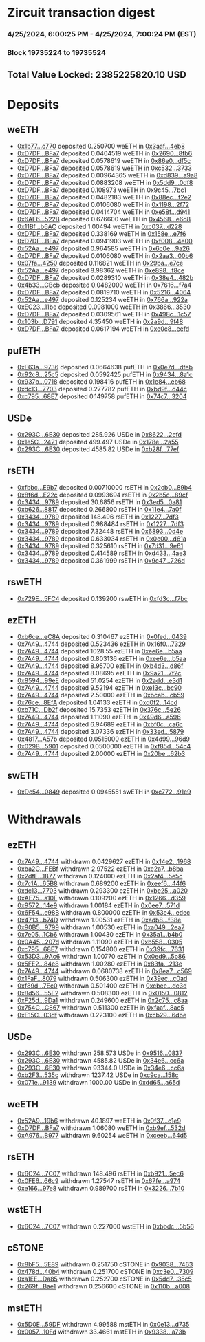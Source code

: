 # Zircuit transaction digest
### 4/25/2024, 6:00:25 PM - 4/25/2024, 7:00:24 PM (EST)
### Block 19735224 to 19735524

## Total Value Locked: 2385225820.10 USD

# Deposits
## weETH
- [0x1b77...c770](https://etherscan.io/address/0x1b7755AC1beed1B6087EFC4f3d627ac2F40dc770) deposited 0.250700 weETH in [0x3aaf...4eb8](https://etherscan.io/tx/0x1b7755AC1beed1B6087EFC4f3d627ac2F40dc770)
- [0xD7DF...BFa7](https://etherscan.io/address/0xD7DF7E085214743530afF339aFC420c7c720BFa7) deposited 0.0404519 weETH in [0x2690...8fb6](https://etherscan.io/tx/0xD7DF7E085214743530afF339aFC420c7c720BFa7)
- [0xD7DF...BFa7](https://etherscan.io/address/0xD7DF7E085214743530afF339aFC420c7c720BFa7) deposited 0.0578619 weETH in [0x86e0...df5c](https://etherscan.io/tx/0xD7DF7E085214743530afF339aFC420c7c720BFa7)
- [0xD7DF...BFa7](https://etherscan.io/address/0xD7DF7E085214743530afF339aFC420c7c720BFa7) deposited 0.0578619 weETH in [0xc532...3733](https://etherscan.io/tx/0xD7DF7E085214743530afF339aFC420c7c720BFa7)
- [0xD7DF...BFa7](https://etherscan.io/address/0xD7DF7E085214743530afF339aFC420c7c720BFa7) deposited 0.00964365 weETH in [0xd839...a9a8](https://etherscan.io/tx/0xD7DF7E085214743530afF339aFC420c7c720BFa7)
- [0xD7DF...BFa7](https://etherscan.io/address/0xD7DF7E085214743530afF339aFC420c7c720BFa7) deposited 0.0883208 weETH in [0x5dd9...0df8](https://etherscan.io/tx/0xD7DF7E085214743530afF339aFC420c7c720BFa7)
- [0xD7DF...BFa7](https://etherscan.io/address/0xD7DF7E085214743530afF339aFC420c7c720BFa7) deposited 0.108973 weETH in [0x9c45...7bc1](https://etherscan.io/tx/0xD7DF7E085214743530afF339aFC420c7c720BFa7)
- [0xD7DF...BFa7](https://etherscan.io/address/0xD7DF7E085214743530afF339aFC420c7c720BFa7) deposited 0.0482183 weETH in [0x88ec...f2e2](https://etherscan.io/tx/0xD7DF7E085214743530afF339aFC420c7c720BFa7)
- [0xD7DF...BFa7](https://etherscan.io/address/0xD7DF7E085214743530afF339aFC420c7c720BFa7) deposited 0.0106080 weETH in [0x1198...2f72](https://etherscan.io/tx/0xD7DF7E085214743530afF339aFC420c7c720BFa7)
- [0xD7DF...BFa7](https://etherscan.io/address/0xD7DF7E085214743530afF339aFC420c7c720BFa7) deposited 0.0414704 weETH in [0xe58f...d941](https://etherscan.io/tx/0xD7DF7E085214743530afF339aFC420c7c720BFa7)
- [0x6AE6...522B](https://etherscan.io/address/0x6AE6d36449024973E7D5b3bbc5E45b3D2f87522B) deposited 0.676600 weETH in [0x4568...e6d8](https://etherscan.io/tx/0x6AE6d36449024973E7D5b3bbc5E45b3D2f87522B)
- [0x11Bf...b6AC](https://etherscan.io/address/0x11Bf6CADea898415C515608B58D337941FAab6AC) deposited 1.00494 weETH in [0xc037...d228](https://etherscan.io/tx/0x11Bf6CADea898415C515608B58D337941FAab6AC)
- [0xD7DF...BFa7](https://etherscan.io/address/0xD7DF7E085214743530afF339aFC420c7c720BFa7) deposited 0.338169 weETH in [0x158e...e7f6](https://etherscan.io/tx/0xD7DF7E085214743530afF339aFC420c7c720BFa7)
- [0xD7DF...BFa7](https://etherscan.io/address/0xD7DF7E085214743530afF339aFC420c7c720BFa7) deposited 0.0941903 weETH in [0xf008...4e00](https://etherscan.io/tx/0xD7DF7E085214743530afF339aFC420c7c720BFa7)
- [0x52Aa...e497](https://etherscan.io/address/0x52Aa899454998Be5b000Ad077a46Bbe360F4e497) deposited 0.964585 weETH in [0x6c0e...9a26](https://etherscan.io/tx/0x52Aa899454998Be5b000Ad077a46Bbe360F4e497)
- [0xD7DF...BFa7](https://etherscan.io/address/0xD7DF7E085214743530afF339aFC420c7c720BFa7) deposited 0.0106080 weETH in [0x2aa3...00b6](https://etherscan.io/tx/0xD7DF7E085214743530afF339aFC420c7c720BFa7)
- [0x07fa...4250](https://etherscan.io/address/0x07fa720B8AA926b1a23105c2d1a9d923D3624250) deposited 0.116821 weETH in [0x29ba...e7ce](https://etherscan.io/tx/0x07fa720B8AA926b1a23105c2d1a9d923D3624250)
- [0x52Aa...e497](https://etherscan.io/address/0x52Aa899454998Be5b000Ad077a46Bbe360F4e497) deposited 8.98362 weETH in [0xe898...f8ce](https://etherscan.io/tx/0x52Aa899454998Be5b000Ad077a46Bbe360F4e497)
- [0xD7DF...BFa7](https://etherscan.io/address/0xD7DF7E085214743530afF339aFC420c7c720BFa7) deposited 0.0289310 weETH in [0x38e4...482b](https://etherscan.io/tx/0xD7DF7E085214743530afF339aFC420c7c720BFa7)
- [0x4b33...CBcb](https://etherscan.io/address/0x4b330e777ae11Bf0229fDd6b45A2A0102269CBcb) deposited 0.0482000 weETH in [0x7616...f7a4](https://etherscan.io/tx/0x4b330e777ae11Bf0229fDd6b45A2A0102269CBcb)
- [0xD7DF...BFa7](https://etherscan.io/address/0xD7DF7E085214743530afF339aFC420c7c720BFa7) deposited 0.0819710 weETH in [0x5216...4064](https://etherscan.io/tx/0xD7DF7E085214743530afF339aFC420c7c720BFa7)
- [0x52Aa...e497](https://etherscan.io/address/0x52Aa899454998Be5b000Ad077a46Bbe360F4e497) deposited 0.125234 weETH in [0x766a...922a](https://etherscan.io/tx/0x52Aa899454998Be5b000Ad077a46Bbe360F4e497)
- [0xEC23...11be](https://etherscan.io/address/0xEC23e1C26d50657BadBe320E2d6C8f97145111be) deposited 0.0981000 weETH in [0x3866...3530](https://etherscan.io/tx/0xEC23e1C26d50657BadBe320E2d6C8f97145111be)
- [0xD7DF...BFa7](https://etherscan.io/address/0xD7DF7E085214743530afF339aFC420c7c720BFa7) deposited 0.0309561 weETH in [0x498c...1c57](https://etherscan.io/tx/0xD7DF7E085214743530afF339aFC420c7c720BFa7)
- [0x103b...D791](https://etherscan.io/address/0x103bB4495724f84F72624352cEE052FA1298D791) deposited 4.35450 weETH in [0x2a9d...9f48](https://etherscan.io/tx/0x103bB4495724f84F72624352cEE052FA1298D791)
- [0xD7DF...BFa7](https://etherscan.io/address/0xD7DF7E085214743530afF339aFC420c7c720BFa7) deposited 0.0617194 weETH in [0xe0c8...eefd](https://etherscan.io/tx/0xD7DF7E085214743530afF339aFC420c7c720BFa7)
## pufETH
- [0xE63a...9736](https://etherscan.io/address/0xE63a6949f10c53712b5eBfeab05E49b325Dd9736) deposited 0.0664638 pufETH in [0x0e7d...dfeb](https://etherscan.io/tx/0xE63a6949f10c53712b5eBfeab05E49b325Dd9736)
- [0x92c8...25c5](https://etherscan.io/address/0x92c820A6009DC979D1054Ff4Ae44EC4f542825c5) deposited 0.0592425 pufETH in [0x9434...8a1c](https://etherscan.io/tx/0x92c820A6009DC979D1054Ff4Ae44EC4f542825c5)
- [0x937b...0718](https://etherscan.io/address/0x937b216e81189376B66B5eAEc161D85cDc0D0718) deposited 0.198416 pufETH in [0x1e84...eb68](https://etherscan.io/tx/0x937b216e81189376B66B5eAEc161D85cDc0D0718)
- [0xdc13...7703](https://etherscan.io/address/0xdc133896B2B78E4b3af451853d82C5d6c8DF7703) deposited 0.277782 pufETH in [0xbd9f...d44c](https://etherscan.io/tx/0xdc133896B2B78E4b3af451853d82C5d6c8DF7703)
- [0xc795...68E7](https://etherscan.io/address/0xc79528584F758b48283b65F239b360B3191D68E7) deposited 0.149758 pufETH in [0x74c7...3204](https://etherscan.io/tx/0xc79528584F758b48283b65F239b360B3191D68E7)
## USDe
- [0x293C...6E30](https://etherscan.io/address/0x293C6937D8D82e05B01335F7B33FBA0c8e256E30) deposited 285.926 USDe in [0x8622...2efd](https://etherscan.io/tx/0x293C6937D8D82e05B01335F7B33FBA0c8e256E30)
- [0x1e5C...2421](https://etherscan.io/address/0x1e5CB6880f78aAdaB4f7bB39856763FF035E2421) deposited 499.497 USDe in [0x178e...2a55](https://etherscan.io/tx/0x1e5CB6880f78aAdaB4f7bB39856763FF035E2421)
- [0x293C...6E30](https://etherscan.io/address/0x293C6937D8D82e05B01335F7B33FBA0c8e256E30) deposited 4585.82 USDe in [0xb28f...77ef](https://etherscan.io/tx/0x293C6937D8D82e05B01335F7B33FBA0c8e256E30)
## rsETH
- [0xfbbc...E9b7](https://etherscan.io/address/0xfbbc51C14EA2b2261f71fa7DF3b37992f9A0E9b7) deposited 0.00710000 rsETH in [0x2cb0...89b4](https://etherscan.io/tx/0xfbbc51C14EA2b2261f71fa7DF3b37992f9A0E9b7)
- [0x8f6d...E22c](https://etherscan.io/address/0x8f6d6e2B57784795F0F7aeFc75A6edC37fCDE22c) deposited 0.0993694 rsETH in [0x2b5c...89cf](https://etherscan.io/tx/0x8f6d6e2B57784795F0F7aeFc75A6edC37fCDE22c)
- [0x3434...9789](https://etherscan.io/address/0x34349c5569e7B846c3558961552D2202760A9789) deposited 30.6856 rsETH in [0x3ed5...0a81](https://etherscan.io/tx/0x34349c5569e7B846c3558961552D2202760A9789)
- [0xb626...8817](https://etherscan.io/address/0xb6268FEF999CAA66648BB162d2adD49cC9fC8817) deposited 0.266800 rsETH in [0x11e4...7a0f](https://etherscan.io/tx/0xb6268FEF999CAA66648BB162d2adD49cC9fC8817)
- [0x3434...9789](https://etherscan.io/address/0x34349c5569e7B846c3558961552D2202760A9789) deposited 148.496 rsETH in [0x1227...7df3](https://etherscan.io/tx/0x34349c5569e7B846c3558961552D2202760A9789)
- [0x3434...9789](https://etherscan.io/address/0x34349c5569e7B846c3558961552D2202760A9789) deposited 0.988484 rsETH in [0x1227...7df3](https://etherscan.io/tx/0x34349c5569e7B846c3558961552D2202760A9789)
- [0x3434...9789](https://etherscan.io/address/0x34349c5569e7B846c3558961552D2202760A9789) deposited 7.32448 rsETH in [0x6893...0d4e](https://etherscan.io/tx/0x34349c5569e7B846c3558961552D2202760A9789)
- [0x3434...9789](https://etherscan.io/address/0x34349c5569e7B846c3558961552D2202760A9789) deposited 0.633034 rsETH in [0x0c00...d61a](https://etherscan.io/tx/0x34349c5569e7B846c3558961552D2202760A9789)
- [0x3434...9789](https://etherscan.io/address/0x34349c5569e7B846c3558961552D2202760A9789) deposited 0.325610 rsETH in [0x7d31...9e61](https://etherscan.io/tx/0x34349c5569e7B846c3558961552D2202760A9789)
- [0x3434...9789](https://etherscan.io/address/0x34349c5569e7B846c3558961552D2202760A9789) deposited 0.414589 rsETH in [0xd433...4ae3](https://etherscan.io/tx/0x34349c5569e7B846c3558961552D2202760A9789)
- [0x3434...9789](https://etherscan.io/address/0x34349c5569e7B846c3558961552D2202760A9789) deposited 0.361999 rsETH in [0x9c47...726d](https://etherscan.io/tx/0x34349c5569e7B846c3558961552D2202760A9789)
## rswETH
- [0x729E...5FC4](https://etherscan.io/address/0x729Edf53e7Ab4a485aBbB35a3F4FA26642735FC4) deposited 0.139200 rswETH in [0xfd3c...f7bc](https://etherscan.io/tx/0x729Edf53e7Ab4a485aBbB35a3F4FA26642735FC4)
## ezETH
- [0xb6ce...eC8A](https://etherscan.io/address/0xb6ce5faDaafefbBDfDf1f2F15cAe34459578eC8A) deposited 0.310467 ezETH in [0x0fed...0439](https://etherscan.io/tx/0xb6ce5faDaafefbBDfDf1f2F15cAe34459578eC8A)
- [0x7A49...4744](https://etherscan.io/address/0x7A493Be5c2ce014cD049Bf178a1ac0Db1B434744) deposited 0.523436 ezETH in [0x16f0...7329](https://etherscan.io/tx/0x7A493Be5c2ce014cD049Bf178a1ac0Db1B434744)
- [0x7A49...4744](https://etherscan.io/address/0x7A493Be5c2ce014cD049Bf178a1ac0Db1B434744) deposited 1028.55 ezETH in [0xee6e...b5aa](https://etherscan.io/tx/0x7A493Be5c2ce014cD049Bf178a1ac0Db1B434744)
- [0x7A49...4744](https://etherscan.io/address/0x7A493Be5c2ce014cD049Bf178a1ac0Db1B434744) deposited 0.803136 ezETH in [0xee6e...b5aa](https://etherscan.io/tx/0x7A493Be5c2ce014cD049Bf178a1ac0Db1B434744)
- [0x7A49...4744](https://etherscan.io/address/0x7A493Be5c2ce014cD049Bf178a1ac0Db1B434744) deposited 8.95700 ezETH in [0xb4d3...d86f](https://etherscan.io/tx/0x7A493Be5c2ce014cD049Bf178a1ac0Db1B434744)
- [0x7A49...4744](https://etherscan.io/address/0x7A493Be5c2ce014cD049Bf178a1ac0Db1B434744) deposited 8.08695 ezETH in [0x9a21...7f2c](https://etherscan.io/tx/0x7A493Be5c2ce014cD049Bf178a1ac0Db1B434744)
- [0x8594...99eE](https://etherscan.io/address/0x8594d7a13bD4Da9Bc6bab2A2383FefBe039499eE) deposited 51.0254 ezETH in [0x2add...e3d1](https://etherscan.io/tx/0x8594d7a13bD4Da9Bc6bab2A2383FefBe039499eE)
- [0x7A49...4744](https://etherscan.io/address/0x7A493Be5c2ce014cD049Bf178a1ac0Db1B434744) deposited 9.52194 ezETH in [0xe13c...bc90](https://etherscan.io/tx/0x7A493Be5c2ce014cD049Bf178a1ac0Db1B434744)
- [0x7A49...4744](https://etherscan.io/address/0x7A493Be5c2ce014cD049Bf178a1ac0Db1B434744) deposited 2.50000 ezETH in [0xbcab...cb59](https://etherscan.io/tx/0x7A493Be5c2ce014cD049Bf178a1ac0Db1B434744)
- [0x76ce...8EfA](https://etherscan.io/address/0x76cebAd12ABcB15F74C1A0a9b319CdF89a378EfA) deposited 1.04133 ezETH in [0xd0f2...14cd](https://etherscan.io/tx/0x76cebAd12ABcB15F74C1A0a9b319CdF89a378EfA)
- [0xb71C...Db2f](https://etherscan.io/address/0xb71CD9f221b834508EB8Dc136e48125743A3Db2f) deposited 15.7353 ezETH in [0x376c...5e26](https://etherscan.io/tx/0xb71CD9f221b834508EB8Dc136e48125743A3Db2f)
- [0x7A49...4744](https://etherscan.io/address/0x7A493Be5c2ce014cD049Bf178a1ac0Db1B434744) deposited 1.11090 ezETH in [0x49d6...a596](https://etherscan.io/tx/0x7A493Be5c2ce014cD049Bf178a1ac0Db1B434744)
- [0x7A49...4744](https://etherscan.io/address/0x7A493Be5c2ce014cD049Bf178a1ac0Db1B434744) deposited 6.94689 ezETH in [0xbf0c...ca6c](https://etherscan.io/tx/0x7A493Be5c2ce014cD049Bf178a1ac0Db1B434744)
- [0x7A49...4744](https://etherscan.io/address/0x7A493Be5c2ce014cD049Bf178a1ac0Db1B434744) deposited 3.07336 ezETH in [0x33ed...5879](https://etherscan.io/tx/0x7A493Be5c2ce014cD049Bf178a1ac0Db1B434744)
- [0x4817...A57b](https://etherscan.io/address/0x48172fE2f74d5da758e4E75eEFba1fADF85EA57b) deposited 0.0515000 ezETH in [0x4d99...96d9](https://etherscan.io/tx/0x48172fE2f74d5da758e4E75eEFba1fADF85EA57b)
- [0x029B...5901](https://etherscan.io/address/0x029B9DBf3C8aEb487F5B3Daa2174588486265901) deposited 0.0500000 ezETH in [0xf85d...54c4](https://etherscan.io/tx/0x029B9DBf3C8aEb487F5B3Daa2174588486265901)
- [0x7A49...4744](https://etherscan.io/address/0x7A493Be5c2ce014cD049Bf178a1ac0Db1B434744) deposited 2.00000 ezETH in [0x20be...62b3](https://etherscan.io/tx/0x7A493Be5c2ce014cD049Bf178a1ac0Db1B434744)
## swETH
- [0xDc54...0849](https://etherscan.io/address/0xDc543cF56509Dc213CA753808d27462F4BAC0849) deposited 0.0945551 swETH in [0xc772...91e9](https://etherscan.io/tx/0xDc543cF56509Dc213CA753808d27462F4BAC0849)
# Withdrawals
## ezETH
- [0x7A49...4744](https://etherscan.io/address/0x7A493Be5c2ce014cD049Bf178a1ac0Db1B434744) withdrawn 0.0429627 ezETH in [0x14e2...1968](https://etherscan.io/tx/0x7A493Be5c2ce014cD049Bf178a1ac0Db1B434744)
- [0xba2C...FEBf](https://etherscan.io/address/0xba2C69C5BF8a2D68A146945b71cFeF14dC52FEBf) withdrawn 2.97522 ezETH in [0xe2a7...b8ba](https://etherscan.io/tx/0xba2C69C5BF8a2D68A146945b71cFeF14dC52FEBf)
- [0x2dfE...1877](https://etherscan.io/address/0x2dfE9D316Ed7962f16849A0488208164ED1c1877) withdrawn 0.124000 ezETH in [0x2af4...5e5c](https://etherscan.io/tx/0x2dfE9D316Ed7962f16849A0488208164ED1c1877)
- [0x7c1A...65B8](https://etherscan.io/address/0x7c1A2171553460219fac450d93ED2051f61165B8) withdrawn 0.689200 ezETH in [0xeef6...44f6](https://etherscan.io/tx/0x7c1A2171553460219fac450d93ED2051f61165B8)
- [0xdc13...7703](https://etherscan.io/address/0xdc133896B2B78E4b3af451853d82C5d6c8DF7703) withdrawn 0.293300 ezETH in [0xbe25...a020](https://etherscan.io/tx/0xdc133896B2B78E4b3af451853d82C5d6c8DF7703)
- [0xAE75...a10F](https://etherscan.io/address/0xAE75174399D70ED1093ade728Fc4753f1976a10F) withdrawn 0.109200 ezETH in [0x1266...d359](https://etherscan.io/tx/0xAE75174399D70ED1093ade728Fc4753f1976a10F)
- [0x9572...14e9](https://etherscan.io/address/0x9572bA0CE60048B06B0c7D13D69E1f2101fc14e9) withdrawn 1.00184 ezETH in [0x0ee7...571d](https://etherscan.io/tx/0x9572bA0CE60048B06B0c7D13D69E1f2101fc14e9)
- [0x6F54...e98B](https://etherscan.io/address/0x6F5473Bf6f4518037784206000f4d5347c48e98B) withdrawn 0.800000 ezETH in [0x53e4...edec](https://etherscan.io/tx/0x6F5473Bf6f4518037784206000f4d5347c48e98B)
- [0x4713...b74D](https://etherscan.io/address/0x47134Bfe87aFc1182aC91aE025E11A7374b1b74D) withdrawn 1.00531 ezETH in [0xadb8...f38e](https://etherscan.io/tx/0x47134Bfe87aFc1182aC91aE025E11A7374b1b74D)
- [0x90B5...9799](https://etherscan.io/address/0x90B5eB071F4C0C78b4391fEa8233A29DB2aB9799) withdrawn 1.00530 ezETH in [0xa049...2ea7](https://etherscan.io/tx/0x90B5eB071F4C0C78b4391fEa8233A29DB2aB9799)
- [0x7e05...1Cb6](https://etherscan.io/address/0x7e05b3bEa6d7F67F4eDe75bcDd4102A79f711Cb6) withdrawn 1.00430 ezETH in [0x35a1...b4b0](https://etherscan.io/tx/0x7e05b3bEa6d7F67F4eDe75bcDd4102A79f711Cb6)
- [0x0A45...207d](https://etherscan.io/address/0x0A45a852F9fa60b77f84111BD7f31c07014b207d) withdrawn 1.11090 ezETH in [0xb558...0305](https://etherscan.io/tx/0x0A45a852F9fa60b77f84111BD7f31c07014b207d)
- [0xc795...68E7](https://etherscan.io/address/0xc79528584F758b48283b65F239b360B3191D68E7) withdrawn 0.154800 ezETH in [0x39fc...7631](https://etherscan.io/tx/0xc79528584F758b48283b65F239b360B3191D68E7)
- [0x53D3...9Ac6](https://etherscan.io/address/0x53D370FB32E67834663f2885834803F612ff9Ac6) withdrawn 1.00770 ezETH in [0x0ed9...5b86](https://etherscan.io/tx/0x53D370FB32E67834663f2885834803F612ff9Ac6)
- [0x5FE2...84e8](https://etherscan.io/address/0x5FE2a745D3B2D0C52A6CF7FeDD8C1104119484e8) withdrawn 1.00280 ezETH in [0x83fa...213e](https://etherscan.io/tx/0x5FE2a745D3B2D0C52A6CF7FeDD8C1104119484e8)
- [0x7A49...4744](https://etherscan.io/address/0x7A493Be5c2ce014cD049Bf178a1ac0Db1B434744) withdrawn 0.0680738 ezETH in [0x8ea7...c569](https://etherscan.io/tx/0x7A493Be5c2ce014cD049Bf178a1ac0Db1B434744)
- [0x1FaF...8079](https://etherscan.io/address/0x1FaF9d7Fd4387c6E2379305119c9d5a0D2EB8079) withdrawn 0.506300 ezETH in [0x39ec...c0ad](https://etherscan.io/tx/0x1FaF9d7Fd4387c6E2379305119c9d5a0D2EB8079)
- [0xf89d...7Ec0](https://etherscan.io/address/0xf89d529ce53574E0dEefE677b07e92B214857Ec0) withdrawn 0.501400 ezETH in [0xcbee...dc3d](https://etherscan.io/tx/0xf89d529ce53574E0dEefE677b07e92B214857Ec0)
- [0x8d56...55E2](https://etherscan.io/address/0x8d56b1794F583211D1548862ABD07e2fbFD255E2) withdrawn 0.508300 ezETH in [0x0150...0812](https://etherscan.io/tx/0x8d56b1794F583211D1548862ABD07e2fbFD255E2)
- [0xF25d...9Da1](https://etherscan.io/address/0xF25d523B15356911523a61394158472162bF9Da1) withdrawn 0.249600 ezETH in [0x2c75...c8aa](https://etherscan.io/tx/0xF25d523B15356911523a61394158472162bF9Da1)
- [0x754C...C867](https://etherscan.io/address/0x754Cf42C47609b453CC53911247Eff09DD6aC867) withdrawn 0.511300 ezETH in [0xfaaf...8ac5](https://etherscan.io/tx/0x754Cf42C47609b453CC53911247Eff09DD6aC867)
- [0xE15C...03df](https://etherscan.io/address/0xE15C2E8E8CeB07b0Eb1Dcb1df5e0D0f3c56303df) withdrawn 0.223100 ezETH in [0xcb29...6dbe](https://etherscan.io/tx/0xE15C2E8E8CeB07b0Eb1Dcb1df5e0D0f3c56303df)
## USDe
- [0x293C...6E30](https://etherscan.io/address/0x293C6937D8D82e05B01335F7B33FBA0c8e256E30) withdrawn 258.573 USDe in [0x9516...0837](https://etherscan.io/tx/0x293C6937D8D82e05B01335F7B33FBA0c8e256E30)
- [0x293C...6E30](https://etherscan.io/address/0x293C6937D8D82e05B01335F7B33FBA0c8e256E30) withdrawn 4585.82 USDe in [0x34e6...cc6a](https://etherscan.io/tx/0x293C6937D8D82e05B01335F7B33FBA0c8e256E30)
- [0x293C...6E30](https://etherscan.io/address/0x293C6937D8D82e05B01335F7B33FBA0c8e256E30) withdrawn 93344.0 USDe in [0x34e6...cc6a](https://etherscan.io/tx/0x293C6937D8D82e05B01335F7B33FBA0c8e256E30)
- [0xb2F3...535c](https://etherscan.io/address/0xb2F399A8FeC76C6175d5f4fc5877E25f660F535c) withdrawn 1237.42 USDe in [0xc9ca...158c](https://etherscan.io/tx/0xb2F399A8FeC76C6175d5f4fc5877E25f660F535c)
- [0x071e...9139](https://etherscan.io/address/0x071e3dB52B4dD4D7B3c227FE8C8676eF77Ae9139) withdrawn 1000.00 USDe in [0xdd65...a65d](https://etherscan.io/tx/0x071e3dB52B4dD4D7B3c227FE8C8676eF77Ae9139)
## weETH
- [0x52A9...19b6](https://etherscan.io/address/0x52A90BfEc58cc5394A52aD53Fc83ebEF5B0119b6) withdrawn 40.1897 weETH in [0x0f37...c1e9](https://etherscan.io/tx/0x52A90BfEc58cc5394A52aD53Fc83ebEF5B0119b6)
- [0xD7DF...BFa7](https://etherscan.io/address/0xD7DF7E085214743530afF339aFC420c7c720BFa7) withdrawn 1.06080 weETH in [0xb9ef...532d](https://etherscan.io/tx/0xD7DF7E085214743530afF339aFC420c7c720BFa7)
- [0xA976...B977](https://etherscan.io/address/0xA976Ae2FbB083e617B25b3eF6E5080e9610bB977) withdrawn 9.60254 weETH in [0xceeb...64d5](https://etherscan.io/tx/0xA976Ae2FbB083e617B25b3eF6E5080e9610bB977)
## rsETH
- [0x6C24...7C07](https://etherscan.io/address/0x6C241d66BD75774f417134F0268ADF43067d7C07) withdrawn 148.496 rsETH in [0xb921...5ec6](https://etherscan.io/tx/0x6C241d66BD75774f417134F0268ADF43067d7C07)
- [0x0FE6...66c9](https://etherscan.io/address/0x0FE6a48278AA234E5c7cf6C5E587084fC08C66c9) withdrawn 1.27547 rsETH in [0x67fe...a974](https://etherscan.io/tx/0x0FE6a48278AA234E5c7cf6C5E587084fC08C66c9)
- [0xe166...97e8](https://etherscan.io/address/0xe166F96f6e3Bb3805B5c349a7E6b2B89caDC97e8) withdrawn 0.989700 rsETH in [0x3226...7b10](https://etherscan.io/tx/0xe166F96f6e3Bb3805B5c349a7E6b2B89caDC97e8)
## wstETH
- [0x6C24...7C07](https://etherscan.io/address/0x6C241d66BD75774f417134F0268ADF43067d7C07) withdrawn 0.227000 wstETH in [0xbbdc...5b56](https://etherscan.io/tx/0x6C241d66BD75774f417134F0268ADF43067d7C07)
## cSTONE
- [0x8bF5...5E89](https://etherscan.io/address/0x8bF574653c9459E747F4F03CcdE286e1154f5E89) withdrawn 0.251750 cSTONE in [0x9038...7463](https://etherscan.io/tx/0x8bF574653c9459E747F4F03CcdE286e1154f5E89)
- [0x478d...40b4](https://etherscan.io/address/0x478dE5ea94A7323B57f06EB31bf4e1A82b8140b4) withdrawn 0.251700 cSTONE in [0xc3e0...7309](https://etherscan.io/tx/0x478dE5ea94A7323B57f06EB31bf4e1A82b8140b4)
- [0xa1EE...Da85](https://etherscan.io/address/0xa1EE1d326460ef44552D8dF0a8a036F60c50Da85) withdrawn 0.252700 cSTONE in [0x5dd7...35c5](https://etherscan.io/tx/0xa1EE1d326460ef44552D8dF0a8a036F60c50Da85)
- [0x269f...Bae1](https://etherscan.io/address/0x269fF694B0e29f9361931e79D7E2cCC031D1Bae1) withdrawn 0.256600 cSTONE in [0x110b...a008](https://etherscan.io/tx/0x269fF694B0e29f9361931e79D7E2cCC031D1Bae1)
## mstETH
- [0x5D0E...59DF](https://etherscan.io/address/0x5D0E2f8fcd9FDcf53f15a988Eea53B51E50A59DF) withdrawn 4.99588 mstETH in [0x0e13...d735](https://etherscan.io/tx/0x5D0E2f8fcd9FDcf53f15a988Eea53B51E50A59DF)
- [0x0057...10Fd](https://etherscan.io/address/0x0057d39E9A154FcA84892721bc34c46689F810Fd) withdrawn 33.4661 mstETH in [0x9338...a73b](https://etherscan.io/tx/0x0057d39E9A154FcA84892721bc34c46689F810Fd)
